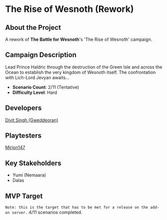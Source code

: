 # The Rise of Wesnoth (Rework)
## About the Project
A rework of **The Battle for Wesnoth**'s 'The Rise of Wesnoth' campaign.

## Campaign Description
Lead Prince Haldric through the destruction of the Green Isle and across the Ocean to establish the very kingdom of Wesnoth itself. The confrontation with Lich-Lord Jevyan awaits...
- **Scenario Count**: 2/11 (Tentative)
- **Difficulty Level**: Hard

## Developers
[Divit Singh (Gweddeoran)](https://github.com/Gweddeoran)

## Playtesters
[Mirion147](https://github.com/Mirion147)

## Key Stakeholders
- Yumi (Nemaara)
- Dalas

## MVP Target
`Note: this is the target that has to be met for a release on the add-on server.`
4/11 scenarios completed.
